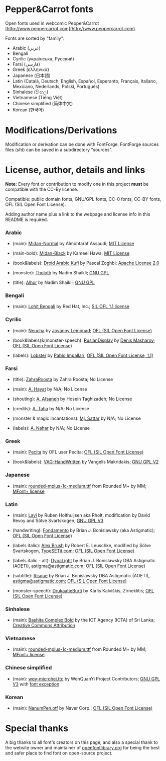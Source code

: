 ﻿# Pepper&Carrot fonts
Open fonts used in webcomic Pepper&Carrot
[http://www.peppercarrot.com](http://www.peppercarrot.com).

Fonts are sorted by "family":

* Arabic (عربي)
* Bengali
* Cyrilic (українська, Pусский)
* Farsi (فارسی)
* Greek (ελληνικά)
* Japanese (日本語)
* Latin (Català, Deutsch, English, Español, Esperanto, Français, Italiano, Mexicano, Nederlands, Polski, Português)
* Sinhalese (සිංහල)
* Vietnamese (Tiếng Việt)
* Chinese simplified (简体中文)
* Korean (한국어)

# Modifications/Derivations

Modification or derivation can be done with FontForge. FontForge sources files (sfd) can be saved in a subdirectory "sources".

# License, author, details and links

**Note:** Every font or contribution to modify one in this project **must** be compatible with the CC-By license.

Compatible: public domain fonts, GNU/GPL fonts, CC-0 fonts, CC-BY fonts, OFL (SIL Open Font License).

Adding author name plus a link to the webpage and license info in this README is required.


### Arabic

* (main): [Midan-Normal](http://openfontlibrary.org/en/font/midan-normal) by Almohtaraf Assaudi; [MIT License](http://opensource.org/licenses/mit-license.php)

* (main-bold): [Midan-Black](http://openfontlibrary.org/en/font/midan-black) by Kameel Hawa; [MIT License](http://opensource.org/licenses/mit-license.php)

* (book&labels): [Droid Arabic Kufi](http://www.fontsc.com/font/droid-arabic-kufi) by Pascal Zoghbi; [Apache License 2.0](http://www.apache.org/licenses/LICENSE-2.0)

* (monster): [Tholoth](http://openfontlibrary.org/en/font/tholoth) by Nadim Shaikli; [GNU GPL](http://www.gnu.org/copyleft/gpl.html)

* (title): [Alhor](http://openfontlibrary.org/en/font/alhor) by Nadim Shaikli; [GNU GPL](http://www.gnu.org/copyleft/gpl.html)

### Bengali

* (main): [Lohit Bengali](https://fedorahosted.org/lohit/) by Red Hat, Inc.; [SIL OFL 1.1 license](http://scripts.sil.org/OFL)


### Cyrilic

* (main): [Neucha](https://www.google.com/fonts/specimen/Neucha) by [Jovanny Lemonad](https://plus.google.com/115426726897976242009/about); [OFL (SIL Open Font License)](http://scripts.sil.org/OFL)

* (book&labels)&(monster-speech): [RuslanDisplay](https://www.google.com/fonts/specimen/Ruslan+Display) by [Denis Masharov](https://plus.google.com/106558435145097149719/about); [OFL (SIL Open Font License)](http://scripts.sil.org/OFL)

* (labels): [Lobster](https://www.google.com/fonts/specimen/Lobster) by [Pablo Impallari](https://plus.google.com/114391601624281927771/about); [OFL (SIL Open Font License, 1.1)](http://scripts.sil.org/OFL)

### Farsi

* (title): [ZahraRoosta](http://fontiran.com/%D9%81%D9%88%D9%86%D8%AA-%D8%B2%D9%87%D8%B1%D8%A7-%D8%B1%D9%88%D8%B3%D8%AA%D8%A7-%D8%AA%DB%8C%D8%AA%D8%B1-%D9%81%D8%A7%D9%86%D8%AA%D8%B2%DB%8C-zahraroosta/) by Zahra Roosta; No License

* (main): [A. Hayat](http://www.fontyab.com/2425/a-hayat.html) by N/A; No License

* (shouting): [A. Afsaneh](http://www.fontyab.com/3766/afsaneh.html) by Hosein Taghizadeh; No License

* (credits): [A. Taha](http://p30download.com/fa/entry/42418/) by N/A; No License

* (monster & magic incantations): [Mj. Sattar](http://www.fontyab.com/1061/mj_sattar.html) by N/A; No License

* (labels): [A. Nahar](http://p30download.com/fa/entry/37141/) by N/A; No License

### Greek

* (main): [Pecita](http://openfontlibrary.org/font/pecita) by OFL user Pecita; [OFL (SIL Open Font License)](scripts.sil.org/OFL)

* (book&labels): [VAG-HandWritten](http://www.fontsquirrel.com/fonts/VAG-HandWritten) by Vangelis Makridakis; [GNU GPL V2](http://www.fontsquirrel.com/license/VAG-HandWritten)


### Japanese

* (main): [rounded-mplus-1c-medium.ttf](http://jikasei.me/font/rounded-mplus/about.html) from Rounded M+ by MM; [MFont+ license](http://jikasei.me/font/rounded-mplus/license.html)


### Latin

* (main): [Lavi](http://www.dafont.com/lavi.font) by Ruben Holthuijsen aka Rholt, modification by David Revoy and Sölve Svartskogen; [GNU GPL V3](http://www.gnu.org/copyleft/gpl.html)

* (handwriting): [Fondamento](https://www.google.com/fonts/specimen/Fondamento) by Brian J. Bonislawsky (aka Astigmatic); [OFL (SIL Open Font License)](http://scripts.sil.org/OFL)

* (labels italic): [Alex Brush](http://openfontlibrary.org/fr/font/alex-brush) by Robert E. Leuschke, modified by Sölve Svartskogen, [TypeSETit.com](http://www.typesetit.com); [OFL (SIL Open Font License)](http://scripts.sil.org/OFL)

* (labels italic - alt): [DynaLight](http://www.fontsquirrel.com/fonts/dynalight) by Brian J. Bonislawsky DBA Astigmatic (AOETI), astigma@astigmatic.com; [OFL (SIL Open Font License)](http://scripts.sil.org/OFL)

* (subtitle): [Risque](http://www.fontsquirrel.com/fonts/risque) by Brian J. Bonislawsky DBA Astigmatic (AOETI), astigma@astigmatic.com; [OFL (SIL Open Font License)](http://scripts.sil.org/OFL)

* (monster-speech): [DrukaatieBurti](http://openfontlibrary.org/en/font/drukaatieburti) by Kārlis Kalviškis, Zirneklitis; [OFL (SIL Open Font License)](http://scripts.sil.org/OFL)


### Sinhalese

* (main): [Bashita Complex Bold](http://www.icta.lk/index.php?option=com_content&view=article&id=1497:sinhala-tamil-unicode-fonts-bhashitha-and-sritamil&catid=104&Itemid=234&lang=en) by the ICT Agency (ICTA) of Sri Lanka; [Creative Commons Attribution](https://creativecommons.org/licenses/by/3.0/)


### Vietnamese

* (main): [rounded-mplus-1c-medium.ttf](http://jikasei.me/font/rounded-mplus/about.html) from Rounded M+ by MM; [MFont+ license](http://jikasei.me/font/rounded-mplus/license.html)

### Chinese simplified

* (main): [wqy-microhei.ttc](http://wenq.org/en/) by WenQuanYi Project Contributors; [GNU GPL V3](http://www.gnu.org/licenses/gpl-3.0.html) with [font exception](http://www.gnu.org/licenses/old-licenses/gpl-2.0-faq.html#FontException)

### Korean

* (main): [NanumPen.otf](http://hangeul.naver.com/font) by Naver Corp.; [OFL (SIL Open Font License)](http://scripts.sil.org/OFL)

# Special thanks

A big thanks to all font's creators on this page, and also a special thank to the website owner and maintainer of [openfontlibrary.org](http://openfontlibrary.org) for being the best and safer place to find font on open-source project.
